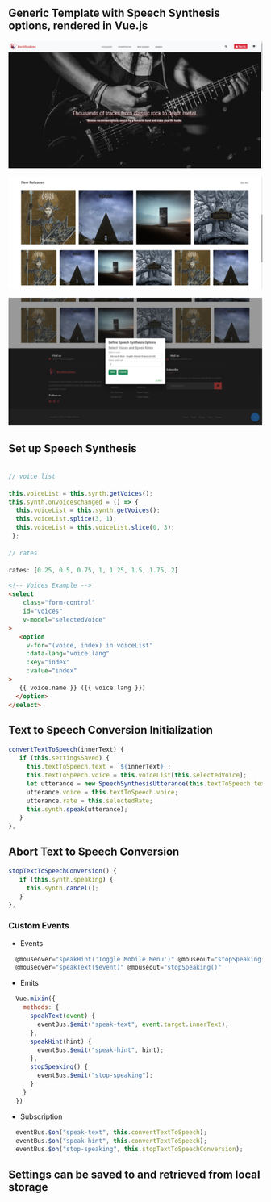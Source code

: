 ## Generic Template with Speech Synthesis options, rendered in Vue.js

![Navigation Bar and Masthead Header](https://github.com/plamenna-petrova/rockstodons-speech-synthesis/blob/main/src/assets/images/presentation/Screenshot%20(118).png?raw=true)

![Grid](https://github.com/plamenna-petrova/rockstodons-speech-synthesis/blob/main/src/assets/images/presentation/Screenshot%20(119).png?raw=true)

![Footer with Speech Synthesis Menu](https://github.com/plamenna-petrova/rockstodons-speech-synthesis/blob/main/src/assets/images/presentation/Screenshot%20(122).png)

## Set up Speech Synthesis 

```javascript

// voice list

this.voiceList = this.synth.getVoices();
this.synth.onvoiceschanged = () => {
  this.voiceList = this.synth.getVoices();
  this.voiceList.splice(3, 1);
  this.voiceList = this.voiceList.slice(0, 3);
 };
 
// rates

rates: [0.25, 0.5, 0.75, 1, 1.25, 1.5, 1.75, 2]
````

```html
<!-- Voices Example -->
<select
    class="form-control"
    id="voices"
    v-model="selectedVoice"
>
   <option
     v-for="(voice, index) in voiceList"
     :data-lang="voice.lang"
     :key="index"
     :value="index"
>
   {{ voice.name }} ({{ voice.lang }})
  </option>
</select>
```

## Text to Speech Conversion Initialization

```javascript
convertTextToSpeech(innerText) {
   if (this.settingsSaved) {
     this.textToSpeech.text = `${innerText}`;
     this.textToSpeech.voice = this.voiceList[this.selectedVoice];
     let utterance = new SpeechSynthesisUtterance(this.textToSpeech.text);
     utterance.voice = this.textToSpeech.voice;
     utterance.rate = this.selectedRate;
     this.synth.speak(utterance);
   }
},
```
## Abort Text to Speech Conversion

```javascript
stopTextToSpeechConversion() {
   if (this.synth.speaking) {
     this.synth.cancel();
   }
},
```
### Custom Events

- Events

```javascript
  @mouseover="speakHint('Toggle Mobile Menu')" @mouseout="stopSpeaking()" 
  @mouseover="speakText($event)" @mouseout="stopSpeaking()"
````
- Emits

```javascript
  Vue.mixin({
    methods: {
      speakText(event) {
        eventBus.$emit("speak-text", event.target.innerText);
      },
      speakHint(hint) {
        eventBus.$emit("speak-hint", hint);
      },
      stopSpeaking() {
        eventBus.$emit("stop-speaking");
      }
    }
  })
```
- Subscription
```javascript
  eventBus.$on("speak-text", this.convertTextToSpeech);
  eventBus.$on("speak-hint", this.convertTextToSpeech);
  eventBus.$on("stop-speaking", this.stopTextToSpeechConversion); 
```
## Settings can be saved to and retrieved from local storage

